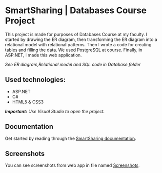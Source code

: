 # SmartSharing | Databases Course Project
This project is made for purposes of Databases Course at my faculty. I started by drawing the ER diagram, then transforming the ER diagram into a relational model with relational patterns. Then I wrote a code for creating tables and filling the data. We used PostgreSQL at course. Finally, in ASP.NET, I made this web application.

*See ER diagram,Relational model and SQL code in Database folder*
## Used technologies:
- ASP.NET
- C#
- HTML5 & CSS3


<b>*Important:</b> Use Visual Studio to open the project.*
## Documentation
Get started by reading through the [SmartSharing documentation](https://github.com/bmojanoski/SmartSharingnewnew/blob/master/Documentation.md).
## Screenshots
You can see screenshots from web app in file named [Screenshots](https://github.com/bmojanoski/SmartSharingnewnew/tree/master/Screenshots).
